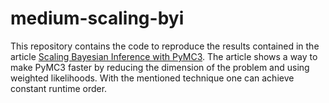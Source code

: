 # medium-scaling-byi

This repository contains the code to reproduce the results contained in the article [Scaling Bayesian Inference with PyMC3](https://medium.com/@fipinoch/scaling-bayesian-inference-with-pymc3-96c28ed3b728). The article shows a way to make PyMC3 faster by reducing the dimension of the problem and using weighted likelihoods. With the mentioned technique one can achieve constant runtime order.
